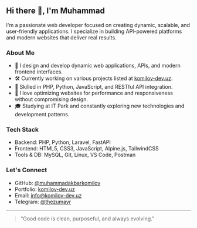 ## Hi there 👋, I'm Muhammad

I'm a passionate web developer focused on creating dynamic, scalable, and user-friendly applications. I specialize in building API-powered platforms and modern websites that deliver real results.

### About Me

- 💼 I design and develop dynamic web applications, APIs, and modern frontend interfaces.
- 🛠️ Currently working on various projects listed at [komilov-dev.uz](https://komilov-dev.uz).
- 📡 Skilled in PHP, Python, JavaScript, and RESTful API integration.
- 🔄 I love optimizing websites for performance and responsiveness without compromising design.
- 🎓 Studying at IT Park and constantly exploring new technologies and development patterns.

### Tech Stack

- Backend: PHP, Python, Laravel, FastAPI
- Frontend: HTML5, CSS3, JavaScript, Alpine.js, TailwindCSS
- Tools & DB: MySQL, Git, Linux, VS Code, Postman

### Let's Connect

- GitHub: [@muhammadakbarkomilov](https://github.com/muhammadakbarkomilov)
- Portfolio: [komilov-dev.uz](https://komilov-dev.uz)
- Email: info@komilov-dev.uz
- Telegram: [@thezumayr](https://t.me/thezumayr)

---

> “Good code is clean, purposeful, and always evolving.”
